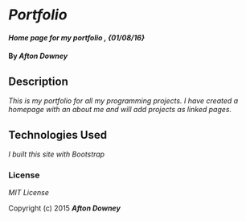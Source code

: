 # _Portfolio_

#### _Home page for my portfolio , {01/08/16}_

#### By _**Afton Downey**_

## Description

_This is my portfolio for all my programming projects. I have created a homepage with an about me and will add projects as linked pages._

## Technologies Used

_I built this site with Bootstrap_

### License

*MIT License*

Copyright (c) 2015 **_Afton Downey_**